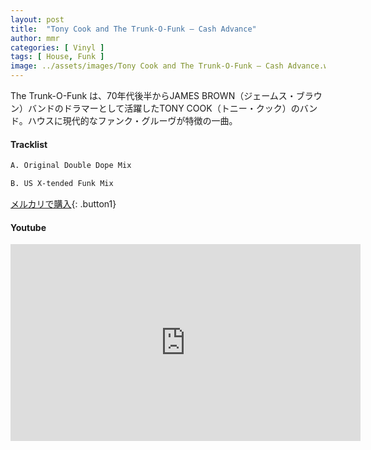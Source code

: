 ```yaml
---
layout: post
title:  "Tony Cook and The Trunk-O-Funk – Cash Advance"
author: mmr
categories: [ Vinyl ]
tags: [ House, Funk ]
image: ../assets/images/Tony Cook and The Trunk-O-Funk – Cash Advance.webp
---
```


The Trunk-O-Funk は、70年代後半からJAMES BROWN（ジェームス・ブラウン）バンドのドラマーとして活躍したTONY COOK（トニー・クック）のバンド。ハウスに現代的なファンク・グルーヴが特徴の一曲。

#### Tracklist
```md
A. Original Double Dope Mix

B. US X-tended Funk Mix
```

[メルカリで購入](https://jp.mercari.com/item/m73510580861?afid=6142608987){: .button1}

#### Youtube
<iframe width="560" height="315" src="https://www.youtube.com/embed/bTrWGgYjIIc?si=P93DhsIA9gYF1XCY" title="YouTube video player" frameborder="0" allow="accelerometer; autoplay; clipboard-write; encrypted-media; gyroscope; picture-in-picture; web-share" referrerpolicy="strict-origin-when-cross-origin" allowfullscreen></iframe>
